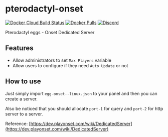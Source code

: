 # pterodactyl-onset
[![Docker Cloud Build Status](https://img.shields.io/docker/cloud/build/hcgcloud/pterodactyl-onset.svg?style=flat)](https://hub.docker.com/r/hcgcloud/pterodactyl-onset)
[![Docker Pulls](https://img.shields.io/docker/pulls/hcgcloud/pterodactyl-onset.svg?style=flat)](https://hub.docker.com/r/hcgcloud/pterodactyl-onset)
[![Discord](https://img.shields.io/discord/609764930899673092)](https://discord.gg/5KnNVfv)

Pterodactyl eggs - Onset Dedicated Server

## Features
- Allow administrators to set `Max Players` variable
- Allow users to configure if they need `Auto Update` or not

## How to use
Just simply import `egg-onset--linux.json` to your panel and then you can create a server.

Also be noticed that you should allocate `port-1` for query and `port-2` for http server to a server.

Reference: [https://dev.playonset.com/wiki/DedicatedServer](https://dev.playonset.com/wiki/DedicatedServer)
